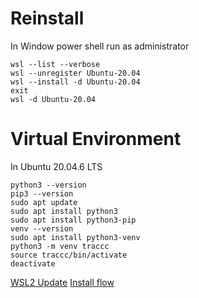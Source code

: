 # Reinstall 
In Window power shell run as administrator
```
wsl --list --verbose
wsl --unregister Ubuntu-20.04
wsl --install -d Ubuntu-20.04
exit
wsl -d Ubuntu-20.04
```
# Virtual Environment 
In Ubuntu 20.04.6 LTS
```
python3 --version
pip3 --version
sudo apt update
sudo apt install python3
sudo apt install python3-pip
venv --version
sudo apt install python3-venv
python3 -m venv traccc
source traccc/bin/activate
deactivate
```

[WSL2 Update](https://samiouob.github.io/2019/06/17/WSL2/)
[Install flow](https://medium.com/@misscoming/%E5%9C%A8-windows-10-%E4%B8%8A%E8%B7%91-ubuntu-18-04-92f80b2d725b)
